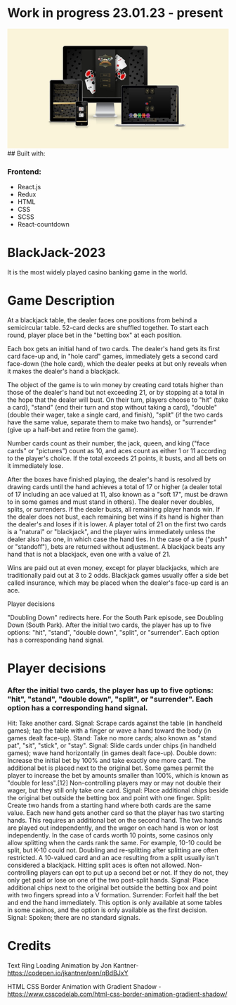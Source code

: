 
# Work in progress 23.01.23 - present

<img src='https://github.com/DannyDoneva96/BlackJack-2023/blob/main/1678085097446.jpg' alt='photo01'>
## Built with:

### Frontend:

- React.js
- Redux
- HTML
- CSS
- SCSS
- React-countdown

# BlackJack-2023
It is the most widely played casino banking game in the world.

# Game Description

At a blackjack table, the dealer faces one positions from behind a semicircular table.  52-card decks are shuffled together. To start each round, player place bet in the "betting box" at each position.  

Each box gets an initial hand of two cards. The dealer's hand gets its first card face-up and, in "hole card" games, immediately gets a second card face-down (the hole card), which the dealer peeks at but only reveals when it makes the dealer's hand a blackjack.  

The object of the game is to win money by creating card totals higher than those of the dealer's hand but not exceeding 21, or by stopping at a total in the hope that the dealer will bust. On their turn, players choose to "hit" (take a card), "stand" (end their turn and stop without taking a card), "double" (double their wager, take a single card, and finish), "split" (if the two cards have the same value, separate them to make two hands), or "surrender" (give up a half-bet and retire from the game).

Number cards count as their number, the jack, queen, and king ("face cards" or "pictures") count as 10, and aces count as either 1 or 11 according to the player's choice. If the total exceeds 21 points, it busts, and all bets on it immediately lose.

After the boxes have finished playing, the dealer's hand is resolved by drawing cards until the hand achieves a total of 17 or higher (a dealer total of 17 including an ace valued at 11, also known as a "soft 17", must be drawn to in some games and must stand in others). The dealer never doubles, splits, or surrenders. If the dealer busts, all remaining player hands win. If the dealer does not bust, each remaining bet wins if its hand is higher than the dealer's and loses if it is lower.
A player total of 21 on the first two cards is a "natural" or "blackjack", and the player wins immediately unless the dealer also has one, in which case the hand ties. In the case of a tie ("push" or "standoff"), bets are returned without adjustment. A blackjack beats any hand that is not a blackjack, even one with a value of 21.

Wins are paid out at even money, except for player blackjacks, which are traditionally paid out at 3 to 2 odds.
Blackjack games usually offer a side bet called insurance, which may be placed when the dealer's face-up card is an ace. 

Player decisions

"Doubling Down" redirects here. For the South Park episode, see Doubling Down (South Park).
After the initial two cards, the player has up to five options: "hit", "stand", "double down", "split", or "surrender". Each option has a corresponding hand signal.

# Player decisions

### After the initial two cards, the player has up to five options: "hit", "stand", "double down", "split", or "surrender". Each option has a corresponding hand signal.

Hit: Take another card.
Signal: Scrape cards against the table (in handheld games); tap the table with a finger or wave a hand toward the body (in games dealt face-up).
Stand: Take no more cards; also known as "stand pat", "sit", "stick", or "stay".
Signal: Slide cards under chips (in handheld games); wave hand horizontally (in games dealt face-up).
Double down: Increase the initial bet by 100% and take exactly one more card. The additional bet is placed next to the original bet. Some games permit the player to increase the bet by amounts smaller than 100%, which is known as "double for less".[12] Non-controlling players may or may not double their wager, but they still only take one card.
Signal: Place additional chips beside the original bet outside the betting box and point with one finger.
Split: Create two hands from a starting hand where both cards are the same value. Each new hand gets another card so that the player has two starting hands. This requires an additional bet on the second hand. The two hands are played out independently, and the wager on each hand is won or lost independently. In the case of cards worth 10 points, some casinos only allow splitting when the cards rank the same. For example, 10-10 could be split, but K-10 could not. Doubling and re-splitting after splitting are often restricted. A 10-valued card and an ace resulting from a split usually isn't considered a blackjack. Hitting split aces is often not allowed. Non-controlling players can opt to put up a second bet or not. If they do not, they only get paid or lose on one of the two post-split hands.
Signal: Place additional chips next to the original bet outside the betting box and point with two fingers spread into a V formation.
Surrender: Forfeit half the bet and end the hand immediately. This option is only available at some tables in some casinos, and the option is only available as the first decision.
Signal: Spoken; there are no standard signals.

# Credits 


Text Ring Loading Animation by Jon Kantner- https://codepen.io/jkantner/pen/qBdBJxY

HTML CSS Border Animation with Gradient Shadow -https://www.csscodelab.com/html-css-border-animation-gradient-shadow/
